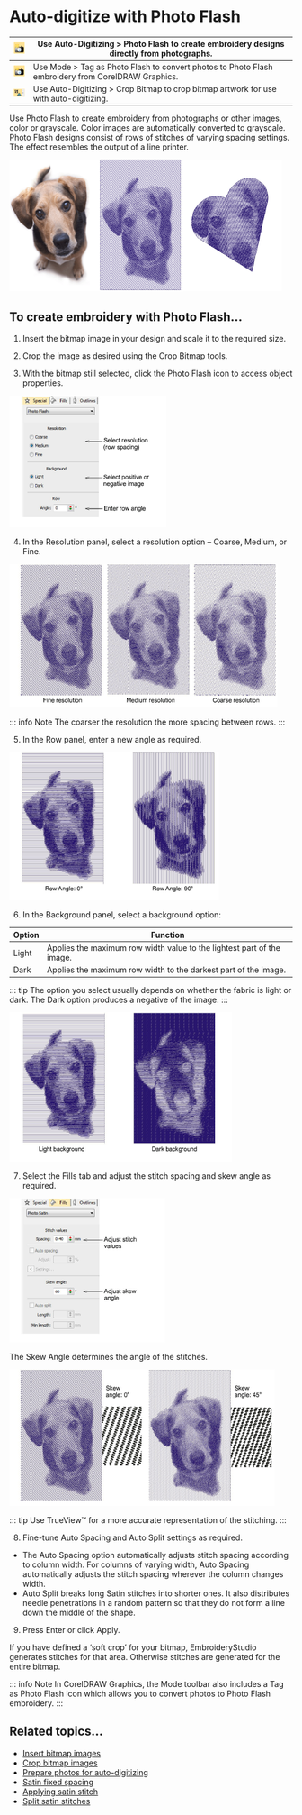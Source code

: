 # Auto-digitize with Photo Flash

| ![PhotoFlash00076.png](assets/PhotoFlash00076.png)           | Use Auto-Digitizing > Photo Flash to create embroidery designs directly from photographs.          |
| ------------------------------------------------------------ | -------------------------------------------------------------------------------------------------- |
| ![TagAsPhotoFlash00077.png](assets/TagAsPhotoFlash00077.png) | Use Mode > Tag as Photo Flash to convert photos to Photo Flash embroidery from CorelDRAW Graphics. |
| ![CropCurve00078.png](assets/CropCurve00078.png)             | Use Auto-Digitizing > Crop Bitmap to crop bitmap artwork for use with auto-digitizing.             |

Use Photo Flash to create embroidery from photographs or other images, color or grayscale. Color images are automatically converted to grayscale. Photo Flash designs consist of rows of stitches of varying spacing settings. The effect resembles the output of a line printer.

![automatic00079.png](assets/automatic00079.png)

## To create embroidery with Photo Flash...

1. Insert the bitmap image in your design and scale it to the required size.

2. Crop the image as desired using the Crop Bitmap tools.

3. With the bitmap still selected, click the Photo Flash icon to access object properties.

![automatic00080.png](assets/automatic00080.png)

4. In the Resolution panel, select a resolution option – Coarse, Medium, or Fine.

![automatic00083.png](assets/automatic00083.png)

::: info Note
The coarser the resolution the more spacing between rows.
:::

5. In the Row panel, enter a new angle as required.

![automatic00086.png](assets/automatic00086.png)

6. In the Background panel, select a background option:

| Option | Function                                                               |
| ------ | ---------------------------------------------------------------------- |
| Light  | Applies the maximum row width value to the lightest part of the image. |
| Dark   | Applies the maximum row width to the darkest part of the image.        |

::: tip
The option you select usually depends on whether the fabric is light or dark. The Dark option produces a negative of the image.
:::

![automatic00089.png](assets/automatic00089.png)

7. Select the Fills tab and adjust the stitch spacing and skew angle as required.

![automatic00092.png](assets/automatic00092.png)

The Skew Angle determines the angle of the stitches.

![automatic00095.png](assets/automatic00095.png)

::: tip
Use TrueView™ for a more accurate representation of the stitching.
:::

8. Fine-tune Auto Spacing and Auto Split settings as required.

- The Auto Spacing option automatically adjusts stitch spacing according to column width. For columns of varying width, Auto Spacing automatically adjusts the stitch spacing wherever the column changes width.
- Auto Split breaks long Satin stitches into shorter ones. It also distributes needle penetrations in a random pattern so that they do not form a line down the middle of the shape.

9. Press Enter or click Apply.

If you have defined a ‘soft crop’ for your bitmap, EmbroideryStudio generates stitches for that area. Otherwise stitches are generated for the entire bitmap.

::: info Note
In CorelDRAW Graphics, the Mode toolbar also includes a Tag as Photo Flash icon which allows you to convert photos to Photo Flash embroidery.
:::

## Related topics...

- [Insert bitmap images](../bitmaps/Insert_bitmap_images)
- [Crop bitmap images](../bitmaps/Crop_bitmap_images)
- [Prepare photos for auto-digitizing](../bitmaps/Prepare_photos_for_auto-digitizing)
- [Satin fixed spacing](../../Digitizing/stitches/Satin_fixed_spacing)
- [Applying satin stitch](../../Digitizing/stitches/Applying_satin_stitch)
- [Split satin stitches](../../Quality/quality/Split_satin_stitches)
